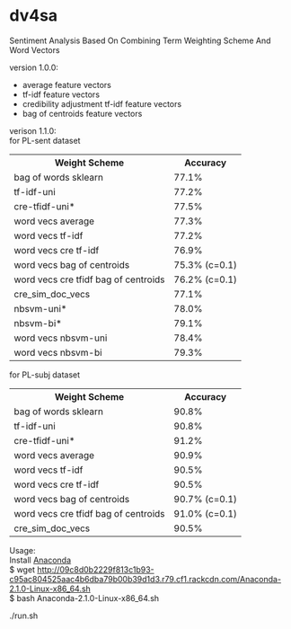 # dv4sa
Sentiment Analysis Based On Combining Term Weighting Scheme And Word Vectors

version 1.0.0:
+ average feature vectors
+ tf-idf feature vectors
+ credibility adjustment tf-idf feature vectors
+ bag of centroids feature vectors

verison 1.1.0:<br/>
for PL-sent dataset
<table>
  <tr>
    <th>Weight Scheme</th><th>Accuracy</th>
  </tr>
  <tr>
    <td>bag of words sklearn</td><td>77.1%</td>
  </tr>
  <tr>
    <td>tf-idf-uni</td><td>77.2%</td>
  </tr>
  <tr>
    <td>cre-tfidf-uni*</td><td>77.5%</td>
  </tr>
  <tr>
    <td>word vecs average</td><td>77.3%</td>
  </tr>
  <tr>
    <td>word vecs tf-idf</td><td>77.2%</td>
  </tr>
  <tr>
    <td>word vecs cre tf-idf</td><td>76.9%</td>
  </tr>
  <tr>
    <td>word vecs bag of centroids</td><td>75.3% (c=0.1)</td>
  </tr>
  <tr>
    <td>word vecs cre tfidf bag of centroids</td><td>76.2% (c=0.1)</td>
  </tr>
  <tr>
    <td>cre_sim_doc_vecs</td><td>77.1%</td>
  </tr>
  <tr>
    <td>nbsvm-uni*</td><td>78.0%</td>
  </tr>
  <tr>
    <td>nbsvm-bi*</td><td>79.1%</td>
  </tr>
  <tr>
    <td>word vecs nbsvm-uni</td><td>78.4%</td>
  </tr>
  <tr>
    <td>word vecs nbsvm-bi</td><td>79.3%</td>
  </tr>
</table>

for PL-subj dataset
<table>
  <tr>
    <th>Weight Scheme</th><th>Accuracy</th>
  </tr>
  <tr>
    <td>bag of words sklearn</td><td>90.8%</td>
  </tr>
  <tr>
    <td>tf-idf-uni</td><td>90.8%</td>
  </tr>
  <tr>
    <td>cre-tfidf-uni*</td><td>91.2%</td>
  </tr>
  <tr>
    <td>word vecs average</td><td>90.9%</td>
  </tr>
  <tr>
    <td>word vecs tf-idf</td><td>90.5%</td>
  </tr>
  <tr>
    <td>word vecs cre tf-idf</td><td>90.5%</td>
  </tr>
  <tr>
    <td>word vecs bag of centroids</td><td>90.7% (c=0.1)</td>
  </tr>
  <tr>
    <td>word vecs cre tfidf bag of centroids</td><td>91.0% (c=0.1)</td>
  </tr>
  <tr>
    <td>cre_sim_doc_vecs</td><td>90.5%</td>
  </tr>
<!--   <tr>
    <td>nbsvm-uni*</td><td>78.0%</td>
  </tr>
  <tr>
    <td>nbsvm-bi*</td><td>79.1%</td>
  </tr>
  <tr>
    <td>word vecs nbsvm-uni</td><td>76.2% (c=0.1)</td>
  </tr>
  <tr>
    <td>word vecs nbsvm-bi</td><td>76.2% (c=0.1)</td>
  </tr> -->
</table>

Usage:<br/>
Install [Anaconda](http://continuum.io/downloads) <br/>
$ wget http://09c8d0b2229f813c1b93-c95ac804525aac4b6dba79b00b39d1d3.r79.cf1.rackcdn.com/Anaconda-2.1.0-Linux-x86_64.sh <br/>
$ bash Anaconda-2.1.0-Linux-x86_64.sh

./run.sh
